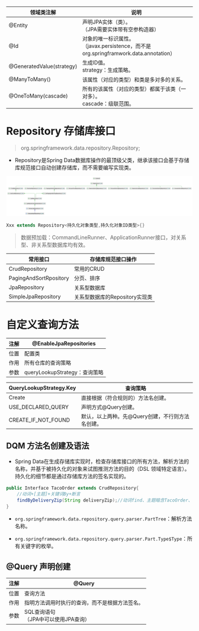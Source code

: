 | 领域类注解                | 说明                                                         |
| ------------------------- | ------------------------------------------------------------ |
| @Entity                   | 声明JPA实体（类）。<br />（JPA需要实体带有空参构造器）       |
| @Id                       | 对象的唯一标识属性。<br />（javax.persistence，而不是org.springframwork.data.annotation） |
| @GeneratedValue(strategy) | 生成ID值。<br />strategy：生成策略。                         |
| @ManyToMany()             | 该属性（对应的类型）和类是多对多的关系。                     |
| @OneToMany(cascade)       | 所有的该属性（对应的类型）都属于该类（一对多）。<br />cascade：级联范围。 |

# Repository 存储库接口

> org.springframework.data.repository.Repository;

- Repository是Spring Data数据库操作的最顶级父类，继承该接口会基于存储库规范接口自动创建存储库，而不需要编写实现类。

<img src="../../pictures/RepositorySystemIdea.png" width="1000"/>

```java
Xxx extends Repository<持久化对象类型,持久化对象ID类型>{}
```

> 数据预加载：CommandLineRunner、ApplicationRunner接口，对关系型、非关系型数据库均有效。

| 常用接口               | 存储库规范接口操作             |
| ---------------------- | ------------------------------ |
| CrudRepository         | 常用的CRUD                     |
| PagingAndSortRpository | 分页、排序                     |
| JpaRepository          | 关系型数据库                   |
| SimpleJpaRepository    | 关系型数据库的Repository实现类 |

# 自定义查询方法

| 注解 | @EnableJpaRepositories        |
| ---- | ----------------------------- |
| 位置 | 配置类                        |
| 作用 | 所有仓库的查询策略            |
| 参数 | queryLookupStrategy：查询策略 |

| QueryLookupStrategy\.Key | 查询策略                                         |
| ------------------------ | ------------------------------------------------ |
| Create                   | 直接根据（符合规则的）方法名创建。               |
| USE\_DECLARED\_QUERY     | 声明方式@Query创建。                             |
| CREATE\_IF\_NOT\_FOUND   | 默认，以上两种。先@Query创建，不行则方法名创建。 |

## DQM 方法名创建及语法

- Spring Data在生成存储库实现时，检查存储库接口的所有方法，解析方法的名称，并基于被持久化的对象来试图推测方法的目的（DSL 领域特定语言）。持久化的细节都是通过存储库方法的签名实现的。

```java
public Interface TacoOrder extends CrudRepository{
    //动词+[主题]+关键词By+断言
    findByDeliveryZip(String deliveryZip);//动词find、主题暗含TacoOrder、关键词By、断言DeliveryZip。
}
```

- `org.springframework.data.repository.query.parser.PartTree`：解析方法名称。

- `org.springframework.data.repository.query.parser.Part.Type$Type`：所有关键字的枚举。

## @Query 声明创建

| 注解 | @Query                                         |
| ---- | ---------------------------------------------- |
| 位置 | 查询方法                                       |
| 作用 | 指明方法调用时执行的查询，而不是根据方法签名。 |
| 参数 | SQL查询语句<br />（JPA中可以使用JPA查询）      |
